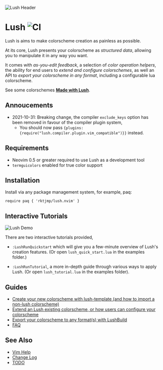 ![Lush Header](../assets/images/header.gif)

Lush ![CI](https://github.com/rktjmp/lush.nvim/workflows/CI/badge.svg)
====

Lush is aims to make colorscheme creation as painless as possible.

At its core, Lush presents your colorscheme as *structured data*, allowing
you to manipulate it in any way you want.

It comes with *as-you-edit feedback*, a selection of *color operation helpers*,
the ability for end users to *extend and configure colorschemes*, as well an
API to *export your colorscheme in any format*, including a configurable lua
colorscheme.

See some colorschemes [**Made with Lush**](made_with_lush/README.md#made-with-lush).

Annoucements
------------

- 2021-10-31: Breaking change, the compiler `exclude_keys` option has been
  removed in favour of the compiler plugin system,
  - You should now pass `{plugins:  {require("lush.compiler.plugin.vim_compatible")}}` instead.

Requirements
------------

- Neovim 0.5 or greater required to use Lush as a development tool
- `termguicolors` enabled for true color support

Installation
------------

Install via any package management system, for example, paq:

```vim
require paq { 'rktjmp/lush.nvim' }
```

Interactive Tutorials
---------------------

![Lush Demo](../assets/images/demo.gif)

There are two interactive tutorials provided,

- `:LushRunQuickstart` which will give you a few-minute overview of Lush's
  creation features. (Or open `lush_quick_start.lua` in the examples folder.)

- `:LushRunTutorial`, a more in-depth guide through various ways to apply Lush.
  (Or open `lush_tutorial.lua` in the examples folder).

Guides
------

- [Create your new colorscheme with lush-template (and how to import a non-lush colorscheme)](CREATE.md)
- [Extend an Lush existing colorscheme, or how users can configure your
  colorscheme](EXTEND.md)
- [Export your colorscheme to any format(s) with LushBuild](lush_build.md)
- [FAQ](FAQ.md)

See Also
--------

- [Vim Help](doc/lush.txt)
- [Change Log](CHANGELOG.md)
- [TODO](TODO.md)
